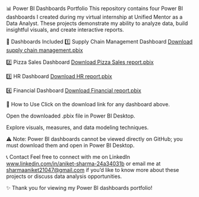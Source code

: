 📊 Power BI Dashboards Portfolio
This repository contains four Power BI dashboards I created during my virtual internship at Unified Mentor as a Data Analyst. These projects demonstrate my ability to analyze data, build insightful visuals, and create interactive reports.

📁 Dashboards Included
1️⃣ Supply Chain Management Dashboard
[Download supply chain management.pbix](https://github.com/aniket9407/Business-analyst-internship/raw/main/Supply%20Chain%20Management%20report.pbix)

2️⃣ Pizza Sales Dashboard
[Download Pizza Sales report.pbix](https://github.com/aniket9407/Business-analyst-internship/raw/main/pizza%20sales%20%20report.pbix)

3️⃣ HR Dashboard
[Download HR report.pbix](https://github.com/aniket9407/Business-analyst-internship/raw/main/Hr%20report.pbix)

4️⃣ Financial Dashboard
[Download Financial report.pbix](https://github.com/aniket9407/Business-analyst-internship/raw/main/Financial%20report.pbix)

🔹 How to Use
Click on the download link for any dashboard above.

Open the downloaded .pbix file in Power BI Desktop.

Explore visuals, measures, and data modeling techniques.

⚠️ Note: Power BI dashboards cannot be viewed directly on GitHub; you must download them and open in Power BI Desktop.

📞 Contact
Feel free to connect with me on LinkedIn www.linkedin.com/in/aniket-sharma-24a34031b or email me at sharmaaniket21047@gmail.com if you’d like to know more about these projects or discuss data analysis opportunities.

✨ Thank you for viewing my Power BI dashboards portfolio!

